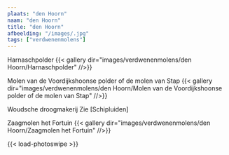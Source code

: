 ```yaml
---
plaats: "den Hoorn"
naam: "den Hoorn"
title: "den Hoorn"
afbeelding: "/images/.jpg"
tags: ["verdwenenmolens"]
---
```


Harnaschpolder
{{< gallery dir="images/verdwenenmolens/den Hoorn/Harnaschpolder" //>}}

Molen van de Voordijkshoonse polder of de molen van Stap
{{< gallery dir="images/verdwenenmolens/den Hoorn/Molen van de Voordijkshoonse polder of de molen van Stap" //>}}

Woudsche droogmakerij
Zie [Schipluiden]

Zaagmolen het Fortuin
{{< gallery dir="images/verdwenenmolens/den Hoorn/Zaagmolen het Fortuin" //>}}

{{< load-photoswipe >}}